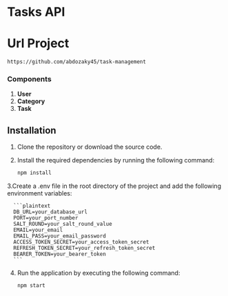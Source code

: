 # Tasks API
# Url Project
  ```plaintext
https://github.com/abdozaky45/task-management
 ```
### Components
1. **User**
2. **Category**
3. **Task**

## Installation

1. Clone the repository or download the source code.
2. Install the required dependencies by running the following command:

      ```sh
     npm install
      ```
3.Create a .env file in the root directory of the project and add the following environment variables:

      ```plaintext
      DB_URL=your_database_url
      PORT=your_port_number
      SALT_ROUND=your_salt_round_value
      EMAIL=your_email
      EMAIL_PASS=your_email_password
      ACCESS_TOKEN_SECRET=your_access_token_secret
      REFRESH_TOKEN_SECRET=your_refresh_token_secret
      BEARER_TOKEN=your_bearer_token
      ```
4. Run the application by executing the following command:
    ```sh
    npm start
    ```
